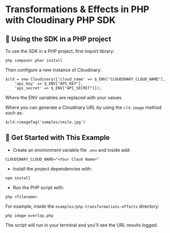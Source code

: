 # Transformations & Effects in PHP with Cloudinary PHP SDK

## 🧰 Using the SDK in a PHP project

To use the SDK in a PHP project, first import library:

```
php composer.phar install
```

Then configure a new instance of Cloudinary:

```
$cld = new Cloudinary(['cloud_name' => $_ENV["CLOUDINARY_CLOUD_NAME"], 
    'api_key' => $_ENV["API_KEY"], 
    'api_secret' => $_ENV["API_SECRET"]]);
```
Where the ENV variables are replaced with your values.

Where you can generate a Cloudinary URL by using the `cld.image` method such as:

```
$cld->imageTag('samples/smile.jpg')
```

## 🚀 Get Started with This Example

* Create an environment variable file `.env` and inside add:
```
CLOUDINARY_CLOUD_NAME="<Your Cloud Name>"
```

* Install the project dependencies with:

```
npm install
```

* Run the PHP script with:

```
php <filename>
```

For example, inside the `examples/php-transformations-effects` directory:

```
php image-overlay.php
```

The script will run in your terminal and you'll see the URL results logged.